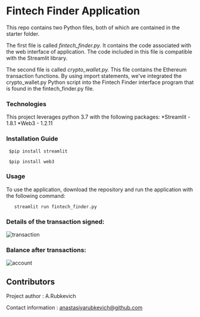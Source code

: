 # Fintech Finder Application

This repo contains two Python files, both of which are contained in the starter folder.

The first file is called *fintech_finder.py.* It contains the code associated with the web interface of application. The code included in this file is compatible with the Streamlit library.

The second file is called *crypto_wallet.py.* This file contains the Ethereum transaction functions. By using import statements, we've integrated the crypto_wallet.py Python script into the Fintech Finder interface program that is found in the fintech_finder.py file.


### Technologies

This project leverages python 3.7 with the following packages:
*Streamlit - 1.8.1
*Web3 - 1.2.11

### Installation Guide
 
     $pip install streamlit

     $pip install web3
     
### Usage

To use the application, download the repository and run the application with the following command:

       streamlit run fintech_finder.py
 
### Details of the transaction signed:
![transaction](https://user-images.githubusercontent.com/94565094/166876767-6293f3ee-4c6a-4ad7-bb44-8e14bd15e6af.png)


### Balance after transactions:
![account](https://user-images.githubusercontent.com/94565094/166876722-fcddda4d-27cf-4acf-ae7e-eb8b06e6276b.png)


## Contributors

Project author : A.Rubkevich

Contact information : anastasiyarubkevich@github.com


